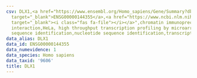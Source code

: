 ```yaml
---
csv: DLX1,<a href="https://www.ensembl.org/Homo_sapiens/Gene/Summary?db=core;g=ENSG00000144355"
  target="_blank">ENSG00000144355</a>,<a href="https://www.ncbi.nlm.nih.gov/pubmed/17216044"
  target="_blank"><i class="fas fa-file"></i></a>",chromatin immunoprecipitation assay,direct
  interaction,HeLa, high throughput transcription profiling by microarray,nucleotide
  sequence identification,nucleotide sequence identification,transcriptional regulation,
data_alias: DLX1
data_id: ENSG00000144355
data_numevidence: 1
data_species: Homo sapiens
data_taxid: '9606'
title: DLX1
---
```

